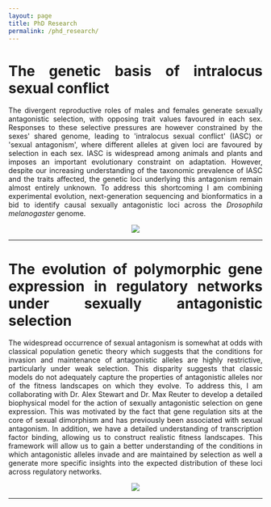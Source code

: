 ```yaml
---
layout: page
title: PhD Research
permalink: /phd_research/
---
```

<div align="justify">
<h1>The genetic basis of intralocus sexual conflict</h1>
<p>The divergent reproductive roles of males and females generate sexually antagonistic selection, with opposing trait values favoured in each sex. Responses to these selective pressures are however constrained by the sexes' shared genome, leading to 'intralocus sexual conflict' (IASC) or 'sexual antagonism', where different alleles at given loci are favoured by selection in each sex. IASC is widespread among animals and plants and imposes an important evolutionary constraint on adaptation. However, despite our increasing understanding of the taxonomic prevalence of IASC and the traits affected, the genetic loci underlying this antagonism remain almost entirely unknown. To address this shortcoming I am combining experimental evolution, next-generation sequencing and bionformatics in a bid to identify causal sexually antagonistic loci across the <i>Drosophila melanogaster</i> genome.</p>

<section role="banner" align="center">
  <img src="../img/sa_fitness.jpg" align="middle"/>
</section>

<hr>
</div>

<div align="justify">
<h1>The evolution of polymorphic gene expression in regulatory networks under sexually antagonistic selection</h1>
<p>The widespread occurrence of sexual antagonism is somewhat at odds with classical population genetic theory which suggests that the conditions for invasion and maintenance of antagonistic alleles are highly restrictive, particularly under weak selection. This disparity suggests that classic models do not adequately capture the properties of antagonistic alleles nor of the fitness landscapes on which they evolve. To address this, I am collaborating with Dr. Alex Stewart and Dr. Max Reuter to develop a detailed biophysical model for the action of sexually antagonistic selection on gene expression. This was motivated by the fact that gene regulation sits at the core of sexual dimorphism and has previously been associated with sexual antagonism. In addition, we have a detailed understanding of transcription factor binding, allowing us to construct realistic fitness landscapes. This framework will allow us to gain a better understanding of the conditions in which antagonistic alleles invade and are maintained by selection as well a generate more specific insights into the expected distribution of these loci across regulatory networks.</p>

<section role="banner" align="center">
  <img src="../img/sa_fitness.jpg" align="middle"/>
</section>

<hr>
</div>
